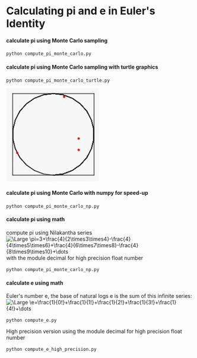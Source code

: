 # Calculating pi and e in Euler's Identity

#### calculate pi using Monte Carlo sampling
```
python compute_pi_monte_carlo.py
```
#### calculate pi using Monte Carlo sampling with turtle graphics
```
python compute_pi_monte_carlo_turtle.py
```
<img src="mc_pi.gif" width="250">

#### calculate pi using Monte Carlo with numpy for speed-up
```
python compute_pi_monte_carlo_np.py
```
#### calculate pi using math

compute pi using Nilakantha series  
<img src="https://latex.codecogs.com/svg.latex?\Large&space;\pi=3+\frac{4}{2\times3\times4}-\frac{4}{4\times5\times6}+\frac{4}{6\times7\times8}-\frac{4}{8\times9\times10}+\dots" title="\Large \pi=3+\frac{4}{2\times3\times4}-\frac{4}{4\times5\times6}+\frac{4}{6\times7\times8}-\frac{4}{8\times9\times10}+\dots" />
with the module decimal for high precision float number  
```
python compute_pi_monte_carlo_np.py
```
#### calculate e using math
Euler's number e, the base of natural logs
e is the sum of this infinite series:  
<img src="https://latex.codecogs.com/svg.latex?\Large&space;\e=\frac{1}{0!}+\frac{1}{1!}+\frac{1}{2!}+\frac{1}{3!}+\frac{1}{4!}+\dots" title="\Large \e=\frac{1}{0!}+\frac{1}{1!}+\frac{1}{2!}+\frac{1}{3!}+\frac{1}{4!}+\dots" />
```
python compute_e.py
```
High precision version using the module decimal for high precision float number 
```
python compute_e_high_precision.py
```
